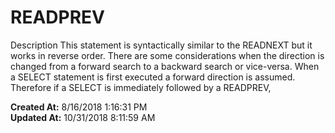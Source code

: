 # READPREV

Description This statement is syntactically similar to the READNEXT but it works in reverse order. There are some considerations when the direction is changed from a forward search to a backward search or vice-versa. When a SELECT statement is first executed a forward direction is assumed. Therefore if a SELECT is immediately followed by a READPREV,  

**Created At:** 8/16/2018 1:16:31 PM  
**Updated At:** 10/31/2018 8:11:59 AM  

